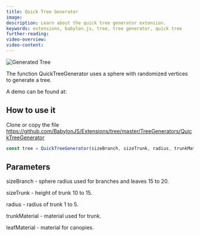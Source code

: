 ```yaml
---
title: Quick Tree Generator
image:
description: Learn about the quick tree generator extension.
keywords: extensions, babylon.js, tree, tree generator, quick tree
further-reading:
video-overview:
video-content:
---
```


![Generated Tree ](/img/extensions/trees/quick1.png)

The function QuickTreeGenerator uses a sphere with randomized vertices to generate a tree.

A demo can be found at: <Playground id="/#XG2DFK" title="Quick Tree Generator Example" description="Simple example of the quick tree generator."/>

## How to use it

Clone or copy the file https://github.com/BabylonJS/Extensions/tree/master/TreeGenerators/QuickTreeGenerator

```javascript
const tree = QuickTreeGenerator(sizeBranch, sizeTrunk, radius, trunkMaterial, leafMaterial, scene);
```

## Parameters

sizeBranch - sphere radius used for branches and leaves 15 to 20.

sizeTrunk - height of trunk 10 to 15.

radius - radius of trunk 1 to 5.

trunkMaterial - material used for trunk.

leafMaterial - material for canopies.
